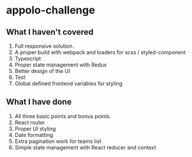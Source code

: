 # appolo-challenge

## What I haven't covered
1. Full responsive solution.
2. A proper build with webpack and loaders for scss / styled-component
3. Typescript
4. Proper state management with Redux 
5. Better design of the UI
6. Test 
7. Global defined frontend variables for styling

## What I have done
1. All three basic points and bonus points. 
2. React router 
3. Proper UI styling
4. Date formatting
5. Extra pagination work for teams list
6. Simple state management with React reducer and context
